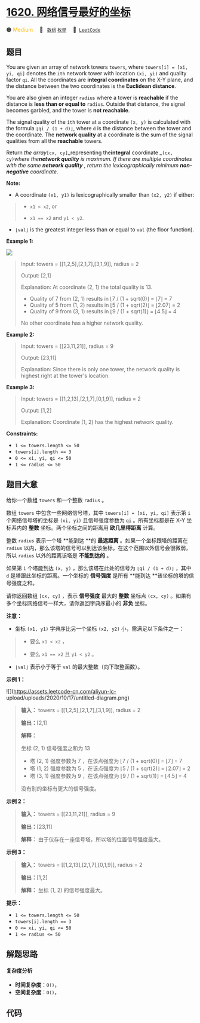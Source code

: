 # [1620. 网络信号最好的坐标](https://leetcode.com/problems/coordinate-with-maximum-network-quality)

🟠 <font color=#ffb800>Medium</font>&emsp; 🔖&ensp; [`数组`](/outline/tag/array.md) [`枚举`](/outline/tag/enumeration.md)&emsp; 🔗&ensp;[`LeetCode`](https://leetcode.com/problems/coordinate-with-maximum-network-quality)

## 题目

You are given an array of network towers `towers`, where `towers[i] = [xi, yi,
qi]` denotes the `ith` network tower with location `(xi, yi)` and quality
factor `qi`. All the coordinates are **integral coordinates** on the X-Y
plane, and the distance between the two coordinates is the **Euclidean
distance**.

You are also given an integer `radius` where a tower is **reachable** if the
distance is **less than or equal to** `radius`. Outside that distance, the
signal becomes garbled, and the tower is **not reachable**.

The signal quality of the `ith` tower at a coordinate `(x, y)` is calculated
with the formula `⌊qi / (1 + d)⌋`, where `d` is the distance between the tower
and the coordinate. The **network quality** at a coordinate is the sum of the
signal qualities from all the **reachable** towers.

Return _the array_`[cx, cy]`_representing the**integral** coordinate _`(cx,
cy)`_where the**network quality** is maximum. If there are multiple
coordinates with the same **network quality** , return the lexicographically
minimum **non-negative** coordinate._

**Note:**

  * A coordinate `(x1, y1)` is lexicographically smaller than `(x2, y2)` if either: 
> 
> * `x1 < x2`, or
> 
> * `x1 == x2` and `y1 < y2`.
  * `⌊val⌋` is the greatest integer less than or equal to `val` (the floor function).



**Example 1:**

![](https://assets.leetcode.com/uploads/2020/09/22/untitled-diagram.png)

> Input: towers = [[1,2,5],[2,1,7],[3,1,9]], radius = 2
> 
> Output: [2,1]
> 
> Explanation: At coordinate (2, 1) the total quality is 13.
> - Quality of 7 from (2, 1) results in ⌊7 / (1 + sqrt(0)⌋ = ⌊7⌋ = 7
> - Quality of 5 from (1, 2) results in ⌊5 / (1 + sqrt(2)⌋ = ⌊2.07⌋ = 2
> - Quality of 9 from (3, 1) results in ⌊9 / (1 + sqrt(1)⌋ = ⌊4.5⌋ = 4
> 
> No other coordinate has a higher network quality.

**Example 2:**

> Input: towers = [[23,11,21]], radius = 9
> 
> Output: [23,11]
> 
> Explanation: Since there is only one tower, the network quality is highest right at the tower's location.

**Example 3:**

> Input: towers = [[1,2,13],[2,1,7],[0,1,9]], radius = 2
> 
> Output: [1,2]
> 
> Explanation: Coordinate (1, 2) has the highest network quality.

**Constraints:**

  * `1 <= towers.length <= 50`
  * `towers[i].length == 3`
  * `0 <= xi, yi, qi <= 50`
  * `1 <= radius <= 50`


## 题目大意

给你一个数组 `towers` 和一个整数 `radius` 。

数组  `towers`  中包含一些网络信号塔，其中 `towers[i] = [xi, yi, qi]` 表示第 `i` 个网络信号塔的坐标是
`(xi, yi)` 且信号强度参数为 `qi` 。所有坐标都是在  X-Y 坐标系内的 **整数**  坐标。两个坐标之间的距离用 **欧几里得距离**
计算。

整数 `radius` 表示一个塔 **能到达  **的 **最远距离**  。如果一个坐标跟塔的距离在 `radius`
以内，那么该塔的信号可以到达该坐标。在这个范围以外信号会很微弱，所以 `radius` 以外的距离该塔是 **不能到达的**  。

如果第 `i` 个塔能到达 `(x, y)` ，那么该塔在此处的信号为 `⌊qi / (1 + d)⌋` ，其中 `d` 是塔跟此坐标的距离。一个坐标的
**信号强度** 是所有 **能到达  **该坐标的塔的信号强度之和。

请你返回数组 `[cx, cy]` ，表示 **信号强度** 最大的 **整数** 坐标点 `(cx, cy)`
。如果有多个坐标网络信号一样大，请你返回字典序最小的 **非负** 坐标。

**注意：**

  * 坐标 `(x1, y1)` 字典序比另一个坐标 `(x2, y2)` 小，需满足以下条件之一： 
> 
> * 要么 `x1 < x2` ，
> 
> * 要么 `x1 == x2` 且 `y1 < y2` 。
  * `⌊val⌋` 表示小于等于 `val` 的最大整数（向下取整函数）。



**示例 1：**

![](https://assets.leetcode-cn.com/aliyun-lc-
upload/uploads/2020/10/17/untitled-diagram.png)

> 
> 
> 
> 
> 
> **输入：** towers = [[1,2,5],[2,1,7],[3,1,9]], radius = 2
> 
> **输出：**[2,1]
> 
> **解释：**
> 
> 坐标 (2, 1) 信号强度之和为 13
> - 塔 (2, 1) 强度参数为 7 ，在该点强度为 ⌊7 / (1 + sqrt(0)⌋ = ⌊7⌋ = 7
> - 塔 (1, 2) 强度参数为 5 ，在该点强度为 ⌊5 / (1 + sqrt(2)⌋ = ⌊2.07⌋ = 2
> - 塔 (3, 1) 强度参数为 9 ，在该点强度为 ⌊9 / (1 + sqrt(1)⌋ = ⌊4.5⌋ = 4
> 
> 没有别的坐标有更大的信号强度。

**示例 2：**

> 
> 
> 
> 
> 
> **输入：** towers = [[23,11,21]], radius = 9
> 
> **输出：**[23,11]
> 
> **解释：** 由于仅存在一座信号塔，所以塔的位置信号强度最大。

**示例 3：**

> 
> 
> 
> 
> 
> **输入：** towers = [[1,2,13],[2,1,7],[0,1,9]], radius = 2
> 
> **输出：**[1,2]
> 
> **解释：** 坐标 (1, 2) 的信号强度最大。



**提示：**

  * `1 <= towers.length <= 50`
  * `towers[i].length == 3`
  * `0 <= xi, yi, qi <= 50`
  * `1 <= radius <= 50`


## 解题思路

#### 复杂度分析

- **时间复杂度**：`O()`，
- **空间复杂度**：`O()`，

## 代码

```javascript

```